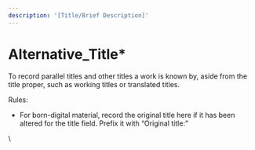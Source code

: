 ```yaml
---
description: '[Title/Brief Description]'
---
```


# Alternative\_Title\*

To record parallel titles and other titles a work is known by, aside from the title proper, such as working titles or translated titles.

Rules:

* For born-digital material, record the original title here if it has been altered for the title field. Prefix it with “Original title:”

\
